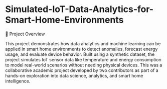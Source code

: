 # Simulated-IoT-Data-Analytics-for-Smart-Home-Environments
📌 Project Overview

This project demonstrates how data analytics and machine learning can be applied in smart home environments to detect anomalies, forecast energy usage, and evaluate device behavior. Built using a synthetic dataset, the project simulates IoT sensor data like temperature and energy consumption to model real-world scenarios without needing physical devices.
This was a collaborative academic project developed by two contributors as part of a hands-on exploration into data science, analytics, and smart home intelligence.
